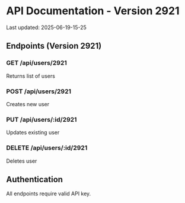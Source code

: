 # API Documentation - Version 2921
Last updated: 2025-06-19-15-25

## Endpoints (Version 2921)

### GET /api/users/2921
Returns list of users

### POST /api/users/2921
Creates new user

### PUT /api/users/:id/2921
Updates existing user

### DELETE /api/users/:id/2921
Deletes user

## Authentication
All endpoints require valid API key.
